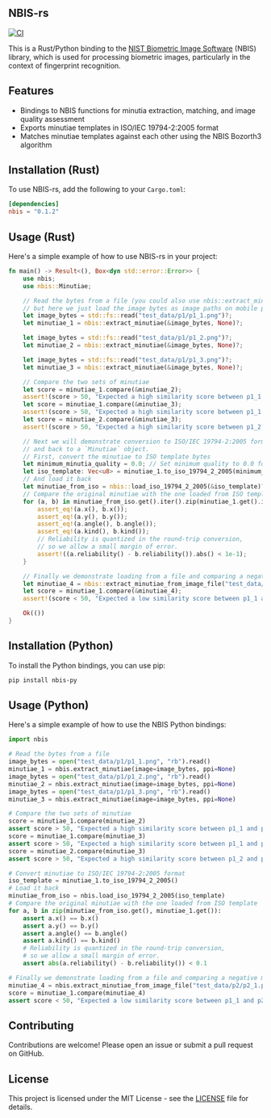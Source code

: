 ## NBIS-rs

[![CI](https://github.com/Seventh-Sense-Artificial-Intelligence/nbis-rs/actions/workflows/ci.yaml/badge.svg)](https://github.com/Seventh-Sense-Artificial-Intelligence/nbis-rs/actions/workflows/ci.yaml)

This is a Rust/Python binding to the [NIST Biometric Image Software](https://www.nist.gov/services-resources/software/nist-biometric-image-software-nbis) (NBIS) library, which is used for processing biometric images, particularly in the context of fingerprint recognition.

## Features

- Bindings to NBIS functions for minutia extraction, matching, and image quality assessment
- Exports minutiae templates in ISO/IEC 19794-2:2005 format
- Matches minutiae templates against each other using the NBIS Bozorth3 algorithm

## Installation (Rust)

To use NBIS-rs, add the following to your `Cargo.toml`:

```toml
[dependencies]
nbis = "0.1.2"
```

## Usage (Rust)

Here's a simple example of how to use NBIS-rs in your project:

```rust
fn main() -> Result<(), Box<dyn std::error::Error>> {
    use nbis;
    use nbis::Minutiae;

    // Read the bytes from a file (you could also use nbis::extract_minutiae_from_image_file)
    // but here we just load the image bytes as image paths on mobile platforms can be tricky.
    let image_bytes = std::fs::read("test_data/p1/p1_1.png")?;
    let minutiae_1 = nbis::extract_minutiae(&image_bytes, None)?;

    let image_bytes = std::fs::read("test_data/p1/p1_2.png")?;
    let minutiae_2 = nbis::extract_minutiae(&image_bytes, None)?;

    let image_bytes = std::fs::read("test_data/p1/p1_3.png")?;
    let minutiae_3 = nbis::extract_minutiae(&image_bytes, None)?;

    // Compare the two sets of minutiae
    let score = minutiae_1.compare(&minutiae_2);
    assert!(score > 50, "Expected a high similarity score between p1_1 and p1_2");
    let score = minutiae_1.compare(&minutiae_3);
    assert!(score > 50, "Expected a high similarity score between p1_1 and p1_3");
    let score = minutiae_2.compare(&minutiae_3);
    assert!(score > 50, "Expected a high similarity score between p1_2 and p1_3");

    // Next we will demonstrate conversion to ISO/IEC 19794-2:2005 format
    // and back to a `Minutiae` object.
    // First, convert the minutiae to ISO template bytes
    let minimum_minutia_quality = 0.0; // Set minimum quality to 0.0 for no filtering
    let iso_template: Vec<u8> = minutiae_1.to_iso_19794_2_2005(minimum_minutia_quality);              
    // And load it back
    let minutiae_from_iso = nbis::load_iso_19794_2_2005(&iso_template)?;
    // Compare the original minutiae with the one loaded from ISO template
    for (a, b) in minutiae_from_iso.get().iter().zip(minutiae_1.get().iter()) {
        assert_eq!(a.x(), b.x());
        assert_eq!(a.y(), b.y());
        assert_eq!(a.angle(), b.angle());
        assert_eq!(a.kind(), b.kind());
        // Reliability is quantized in the round-trip conversion,
        // so we allow a small margin of error.
        assert!((a.reliability() - b.reliability()).abs() < 1e-1);
    }

    // Finally we demonstrate loading from a file and comparing a negative match
    let minutiae_4 = nbis::extract_minutiae_from_image_file("test_data/p2/p2_1.png", None)?;
    let score = minutiae_1.compare(&minutiae_4);
    assert!(score < 50, "Expected a low similarity score between p1_1 and p2_1");

    Ok(())
}
```

## Installation (Python)
To install the Python bindings, you can use pip:

```bash
pip install nbis-py
```

## Usage (Python)

Here's a simple example of how to use the NBIS Python bindings:

```python
import nbis

# Read the bytes from a file
image_bytes = open("test_data/p1/p1_1.png", "rb").read()
minutiae_1 = nbis.extract_minutiae(image=image_bytes, ppi=None)
image_bytes = open("test_data/p1/p1_2.png", "rb").read()
minutiae_2 = nbis.extract_minutiae(image=image_bytes, ppi=None)
image_bytes = open("test_data/p1/p1_3.png", "rb").read()
minutiae_3 = nbis.extract_minutiae(image=image_bytes, ppi=None)

# Compare the two sets of minutiae
score = minutiae_1.compare(minutiae_2)
assert score > 50, "Expected a high similarity score between p1_1 and p1_2"
score = minutiae_1.compare(minutiae_3)
assert score > 50, "Expected a high similarity score between p1_1 and p1_3"
score = minutiae_2.compare(minutiae_3)
assert score > 50, "Expected a high similarity score between p1_2 and p1_3"

# Convert minutiae to ISO/IEC 19794-2:2005 format
iso_template = minutiae_1.to_iso_19794_2_2005()
# Load it back
minutiae_from_iso = nbis.load_iso_19794_2_2005(iso_template)
# Compare the original minutiae with the one loaded from ISO template
for a, b in zip(minutiae_from_iso.get(), minutiae_1.get()):
    assert a.x() == b.x()
    assert a.y() == b.y()
    assert a.angle() == b.angle()
    assert a.kind() == b.kind()
    # Reliability is quantized in the round-trip conversion,
    # so we allow a small margin of error.
    assert abs(a.reliability() - b.reliability()) < 0.1

# Finally we demonstrate loading from a file and comparing a negative match
minutiae_4 = nbis.extract_minutiae_from_image_file("test_data/p2/p2_1.png", ppi=None)
score = minutiae_1.compare(minutiae_4)
assert score < 50, "Expected a low similarity score between p1_1 and p2_1"
```

## Contributing

Contributions are welcome! Please open an issue or submit a pull request on GitHub.

## License

This project is licensed under the MIT License - see the [LICENSE](LICENSE) file for details.